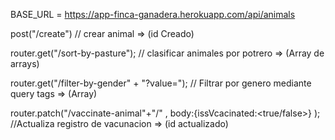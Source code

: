 BASE_URL = https://app-finca-ganadera.herokuapp.com/api/animals

post("/create") // crear animal => (id Creado)

router.get("/sort-by-pasture"); // clasificar animales por potrero => (Array de arrays)

router.get("/filter-by-gender" + "?value=<generoRequerido>"); // Filtrar por genero mediante query tags => (Array)

router.patch("/vaccinate-animal"+"/<idAnimal>" , body:{issVcacinated:<true/false>} ); //Actualiza registro de vacunacion => (id actualizado)

